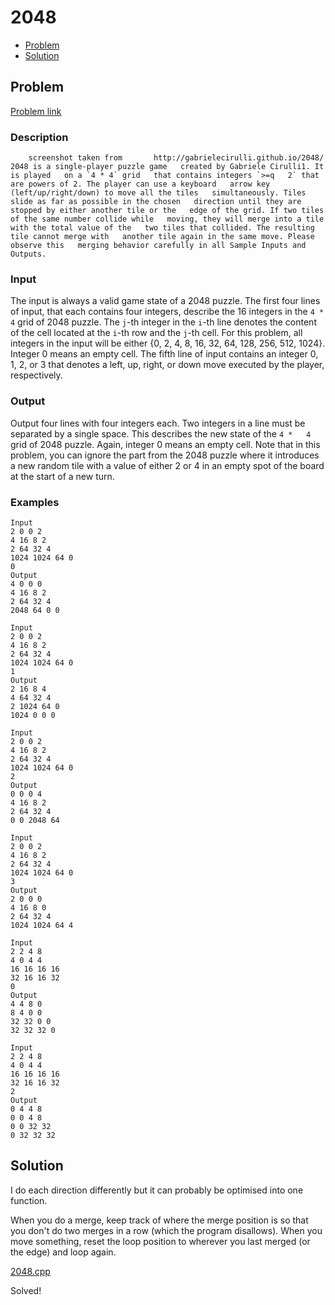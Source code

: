 # 2048
- [Problem](#problem)
- [Solution](#2048.cpp)

## Problem
[Problem link](https://open.kattis.com/problems/2048)

### Description
        screenshot taken from       http://gabrielecirulli.github.io/2048/     2048 is a single-player puzzle game   created by Gabriele Cirulli1. It is played   on a `4 * 4` grid   that contains integers `>=q   2` that are powers of 2. The player can use a keyboard   arrow key (left/up/right/down) to move all the tiles   simultaneously. Tiles slide as far as possible in the chosen   direction until they are stopped by either another tile or the   edge of the grid. If two tiles of the same number collide while   moving, they will merge into a tile with the total value of the   two tiles that collided. The resulting tile cannot merge with   another tile again in the same move. Please observe this   merging behavior carefully in all Sample Inputs and   Outputs.

### Input
The input is always a valid game state of a 2048 puzzle. The   first four lines of input, that each contains four integers,   describe the 16 integers in the `4 * 4` grid of 2048 puzzle. The   `j`-th integer in the   `i`-th line denotes the   content of the cell located at the `i`-th row and the `j`-th cell. For this problem, all   integers in the input will be either {0, 2, 4, 8, 16, 32, 64,   128, 256, 512, 1024}. Integer 0 means an empty cell.
The fifth line of input contains an integer 0, 1, 2, or 3   that denotes a left, up, right, or down move executed by the   player, respectively.

### Output
Output four lines with four integers each. Two integers in a   line must be separated by a single space. This describes the   new state of the `4 *   4` grid of 2048 puzzle. Again, integer 0 means an empty   cell. Note that in this problem, you can ignore the part from   the 2048 puzzle where it introduces a new random tile with a   value of either 2 or 4 in an empty spot of the board at the   start of a new turn.

### Examples
```
Input
2 0 0 2
4 16 8 2
2 64 32 4
1024 1024 64 0
0
Output
4 0 0 0
4 16 8 2
2 64 32 4
2048 64 0 0
```
```
Input
2 0 0 2
4 16 8 2
2 64 32 4
1024 1024 64 0
1
Output
2 16 8 4
4 64 32 4
2 1024 64 0
1024 0 0 0
```
```
Input
2 0 0 2
4 16 8 2
2 64 32 4
1024 1024 64 0
2
Output
0 0 0 4
4 16 8 2
2 64 32 4
0 0 2048 64
```
```
Input
2 0 0 2
4 16 8 2
2 64 32 4
1024 1024 64 0
3
Output
2 0 0 0
4 16 8 0
2 64 32 4
1024 1024 64 4
```
```
Input
2 2 4 8
4 0 4 4
16 16 16 16
32 16 16 32
0
Output
4 4 8 0
8 4 0 0
32 32 0 0
32 32 32 0
```
```
Input
2 2 4 8
4 0 4 4
16 16 16 16
32 16 16 32
2
Output
0 4 4 8
0 0 4 8
0 0 32 32
0 32 32 32
```


## Solution
I do each direction differently but it can probably be optimised into one function.

When you do a merge, keep track of where the merge position is so that you don't do two merges in a row (which the program disallows).
When you move something, reset the loop position to wherever you last merged (or the edge) and loop again.  

[2048.cpp](./2048.cpp)

Solved!